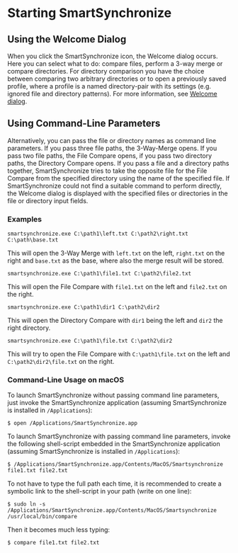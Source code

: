 # Starting SmartSynchronize

## Using the Welcome Dialog

When you click the SmartSynchronize icon, the Welcome dialog occurs.
Here you can select what to do: compare files, perform a 3-way merge or compare directories.
For directory comparison you have the choice between comparing two arbitrary directories or to open a previously saved profile, where a profile is a named directory-pair with its settings (e.g. ignored file and directory patterns).
For more information, see [Welcome dialog](Welcome-dialog.md).


## Using Command-Line Parameters

Alternatively, you can pass the file or directory names as command line parameters.
If you pass three file paths, the 3-Way-Merge opens.
If you pass two file paths, the File Compare opens, if you pass two directory paths, the Directory Compare opens.
If you pass a file and a directory paths together, SmartSynchronize tries to take the opposite file for the File Compare from the specified directory using the name of the specified file.
If SmartSynchronize could not find a suitable command to perform directly, the Welcome dialog is displayed with the specified files or directories in the file or directory input fields.

### Examples

```
smartsynchronize.exe C:\path1\left.txt C:\path2\right.txt C:\path\base.txt
```
This will open the 3-Way Merge with `left.txt` on the left, `right.txt` on the right and `base.txt` as the base, where also the merge result will be stored.

```
smartsynchronize.exe C:\path1\file1.txt C:\path2\file2.txt
```
This will open the File Compare with `file1.txt` on the left and `file2.txt` on the right.

```
smartsynchronize.exe C:\path1\dir1 C:\path2\dir2
```
This will open the Directory Compare with `dir1` being the left and `dir2` the right directory.

```
smartsynchronize.exe C:\path1\file.txt C:\path2\dir2
```
This will try to open the File Compare with `C:\path1\file.txt` on the left and `C:\path2\dir2\file.txt` on the right.

### Command-Line Usage on macOS

To launch SmartSynchronize <emphasize>without</emphasize> passing command line parameters, just invoke the SmartSynchronize application (assuming SmartSynchronize is installed in `/Applications`):

```
$ open /Applications/SmartSynchronize.app
```

To launch SmartSynchronize <emphasize>with</emphasize> passing command line parameters, invoke the following shell-script embedded in the SmartSynchronize application (assuming SmartSynchronize is installed in `/Applications`):

```
$ /Applications/SmartSynchronize.app/Contents/MacOS/Smartsynchronize file1.txt file2.txt
```

To not have to type the full path each time, it is recommended to create a symbolic link to the shell-script in your path (write on one line):

```
$ sudo ln -s /Applications/SmartSynchronize.app/Contents/MacOS/Smartsynchronize /usr/local/bin/compare
```

Then it becomes much less typing:

```
$ compare file1.txt file2.txt
```
